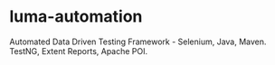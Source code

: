 # luma-automation
Automated Data Driven Testing Framework - Selenium, Java, Maven. TestNG, Extent Reports, Apache POI.
